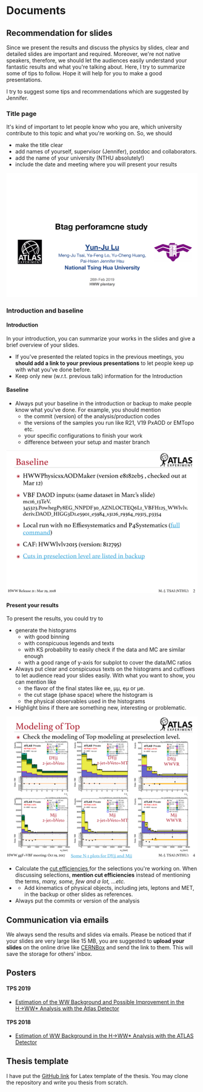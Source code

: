 # Documents

## Recommendation for slides

Since we present the results and discuss the physics by slides, clear and detailed slides are important and required. Moreover, we're not native speakers, therefore, we should let the audiences easily understand your fantastic results and what you're talking about. Here, I try to summarize some of tips to follow. Hope it will help for you to make a good presentations. 

I try to suggest some tips and recommendations which are suggested by Jennifer. 

### Title page

It's kind of important to let people know who you are, which university contribute to this topic and what you're working on. So, we should 

* make the title clear 
* add names of yourself, supervisor \(Jennifer\), postdoc and collaborators. 
* add the name of your university \(NTHU absolutely!\)
* include the date and meeting where you will present your results

![An example of title page from Yun-Ju](../.gitbook/assets/ying-mu-kuai-zhao-20190609-xia-wu-7.36.10.png)

### Introduction and baseline

#### Introduction

In your introduction, you can summarize your works in the slides and give a brief overview of your slides. 

* If you've presented the related topics in the previous meetings, you **should add a link to your previous presentations** to let people keep up with what you've done before. 
* Keep only new \(w.r.t. previous talk\) information for the Introduction

#### Baseline

* Always put your baseline in the introduction or backup to make people know what you've done. For example, you should mention
  * the commit \(version\) of the analysis/production codes
  * the versions of the samples you run like R21, V19 PxAOD or EMTopo etc. 
  * your specific configurations to finish your work
  * difference between your setup and master branch

![An example about baseline page](../.gitbook/assets/ying-mu-kuai-zhao-20190609-xia-wu-7.17.10.png)

#### Present your results

To present the results, you could try to

* generate the histograms 
  * with good binning
  * with conspicuous legends and texts
  * with KS probability to easily check if the data and MC are similar enough
  * with a good range of y-axis for subplot to cover the data/MC ratios
* Always put clear and conspicuous texts on the histograms and cutflows to let audience read your slides easily. With what you want to show, you can mention like
  * the flavor of the final states like ee, μμ, eμ or μe. 
  * the cut stage \(phase space\) where the histogram is
  * the physical observables used in the histograms
* Highlight bins if there are something new, interesting or problematic.

![An example about presenting histograms](../.gitbook/assets/ying-mu-kuai-zhao-20190609-xia-wu-7.21.25.png)

* Calculate the [cut efficiencies ](../physics_analysis/jargons.md#analysis)for the selections you're working on. When discussing selections, **mention cut efficiencies** instead of mentioning the terms, _many, some, few and a lot, ...etc._
* * Add kinematics of physical objects, including jets, leptons and MET, in the backup or other slides as references. 
* Always put the commits or version of the analysis

## Communication via emails

We always send the results and slides via emails. Please be noticed that if your slides are very large like 15 MB, you are suggested to **upload your slides** on the online drive like [CERNBox](../connect_to_the_server/cernbox.md) and send the link to them. This will save the storage for others' inbox. 

## Posters

#### TPS 2019

* [Estimation of the WW Background and Possible Improvement in the H→WW\* Analysis with the Atlas Detector](https://drive.google.com/file/d/14xImdVBoQZHqFIZdcodx_E0g0pKV8MUk/view?usp=sharing)

#### TPS 2018

* [Estimation of WW Background in the H→WW\* Analysis with the ATLAS Detector](https://drive.google.com/file/d/1PrEomiuHYetZCXbeF_qHZpmws60qW_16/view?usp=sharing)

## Thesis template

I have put the [GitHub link](https://github.com/mengjutsai/NTHU-HEP-Master-Thesis) for Latex template of the thesis. You may clone the repository and write you thesis from scratch. 

## 





